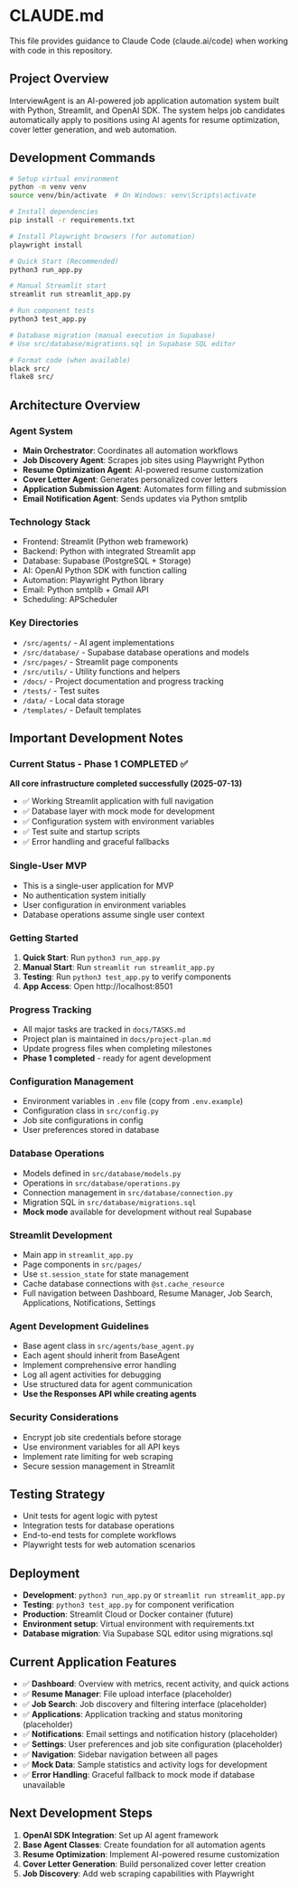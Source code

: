 # CLAUDE.md

This file provides guidance to Claude Code (claude.ai/code) when working with code in this repository.

## Project Overview

InterviewAgent is an AI-powered job application automation system built with Python, Streamlit, and OpenAI SDK. The system helps job candidates automatically apply to positions using AI agents for resume optimization, cover letter generation, and web automation.

## Development Commands

```bash
# Setup virtual environment
python -m venv venv
source venv/bin/activate  # On Windows: venv\Scripts\activate

# Install dependencies
pip install -r requirements.txt

# Install Playwright browsers (for automation)
playwright install

# Quick Start (Recommended)
python3 run_app.py

# Manual Streamlit start
streamlit run streamlit_app.py

# Run component tests
python3 test_app.py

# Database migration (manual execution in Supabase)
# Use src/database/migrations.sql in Supabase SQL editor

# Format code (when available)
black src/
flake8 src/
```

## Architecture Overview

### Agent System
- **Main Orchestrator**: Coordinates all automation workflows
- **Job Discovery Agent**: Scrapes job sites using Playwright Python
- **Resume Optimization Agent**: AI-powered resume customization
- **Cover Letter Agent**: Generates personalized cover letters
- **Application Submission Agent**: Automates form filling and submission
- **Email Notification Agent**: Sends updates via Python smtplib

### Technology Stack
- Frontend: Streamlit (Python web framework)
- Backend: Python with integrated Streamlit app
- Database: Supabase (PostgreSQL + Storage)
- AI: OpenAI Python SDK with function calling
- Automation: Playwright Python library
- Email: Python smtplib + Gmail API
- Scheduling: APScheduler

### Key Directories
- `/src/agents/` - AI agent implementations
- `/src/database/` - Supabase database operations and models
- `/src/pages/` - Streamlit page components
- `/src/utils/` - Utility functions and helpers
- `/docs/` - Project documentation and progress tracking
- `/tests/` - Test suites
- `/data/` - Local data storage
- `/templates/` - Default templates

## Important Development Notes

### Current Status - Phase 1 COMPLETED ✅
**All core infrastructure completed successfully (2025-07-13)**
- ✅ Working Streamlit application with full navigation
- ✅ Database layer with mock mode for development  
- ✅ Configuration system with environment variables
- ✅ Test suite and startup scripts
- ✅ Error handling and graceful fallbacks

### Single-User MVP
- This is a single-user application for MVP
- No authentication system initially
- User configuration in environment variables
- Database operations assume single user context

### Getting Started
1. **Quick Start**: Run `python3 run_app.py` 
2. **Manual Start**: Run `streamlit run streamlit_app.py`
3. **Testing**: Run `python3 test_app.py` to verify components
4. **App Access**: Open http://localhost:8501

### Progress Tracking
- All major tasks are tracked in `docs/TASKS.md`
- Project plan is maintained in `docs/project-plan.md`
- Update progress files when completing milestones
- **Phase 1 completed** - ready for agent development

### Configuration Management
- Environment variables in `.env` file (copy from `.env.example`)
- Configuration class in `src/config.py`
- Job site configurations in config
- User preferences stored in database

### Database Operations
- Models defined in `src/database/models.py`
- Operations in `src/database/operations.py`
- Connection management in `src/database/connection.py`
- Migration SQL in `src/database/migrations.sql`
- **Mock mode** available for development without real Supabase

### Streamlit Development
- Main app in `streamlit_app.py`
- Page components in `src/pages/`
- Use `st.session_state` for state management
- Cache database connections with `@st.cache_resource`
- Full navigation between Dashboard, Resume Manager, Job Search, Applications, Notifications, Settings

### Agent Development Guidelines
- Base agent class in `src/agents/base_agent.py`
- Each agent should inherit from BaseAgent
- Implement comprehensive error handling
- Log all agent activities for debugging
- Use structured data for agent communication
- **Use the Responses API while creating agents**

### Security Considerations
- Encrypt job site credentials before storage
- Use environment variables for all API keys
- Implement rate limiting for web scraping
- Secure session management in Streamlit

## Testing Strategy
- Unit tests for agent logic with pytest
- Integration tests for database operations
- End-to-end tests for complete workflows
- Playwright tests for web automation scenarios

## Deployment
- **Development**: `python3 run_app.py` or `streamlit run streamlit_app.py`
- **Testing**: `python3 test_app.py` for component verification
- **Production**: Streamlit Cloud or Docker container (future)
- **Environment setup**: Virtual environment with requirements.txt
- **Database migration**: Via Supabase SQL editor using migrations.sql

## Current Application Features
- ✅ **Dashboard**: Overview with metrics, recent activity, and quick actions
- ✅ **Resume Manager**: File upload interface (placeholder)
- ✅ **Job Search**: Job discovery and filtering interface (placeholder)
- ✅ **Applications**: Application tracking and status monitoring (placeholder)
- ✅ **Notifications**: Email settings and notification history (placeholder)
- ✅ **Settings**: User preferences and job site configuration (placeholder)
- ✅ **Navigation**: Sidebar navigation between all pages
- ✅ **Mock Data**: Sample statistics and activity logs for development
- ✅ **Error Handling**: Graceful fallback to mock mode if database unavailable

## Next Development Steps
1. **OpenAI SDK Integration**: Set up AI agent framework
2. **Base Agent Classes**: Create foundation for all automation agents
3. **Resume Optimization**: Implement AI-powered resume customization
4. **Cover Letter Generation**: Build personalized cover letter creation
5. **Job Discovery**: Add web scraping capabilities with Playwright

```